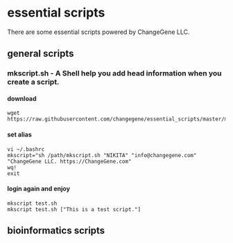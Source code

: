 # essential scripts
There are some essential scripts powered by ChangeGene LLC.

##  general scripts

### mkscript.sh - A Shell help you add head information when you create a script.

#### download
```shell
wget https://raw.githubusercontent.com/changegene/essential_scripts/master/mkscript.sh
```
#### set alias
```shell
vi ~/.bashrc
mkscript="sh /path/mkscript.sh "NIKITA" "info@changegene.com" "ChangeGene LLC. https://ChangeGene.com"
wq!
exit
```
#### login again and enjoy
```shell
mkscript test.sh
mkscript test.sh ["This is a test script."]
```

##  bioinformatics scripts
